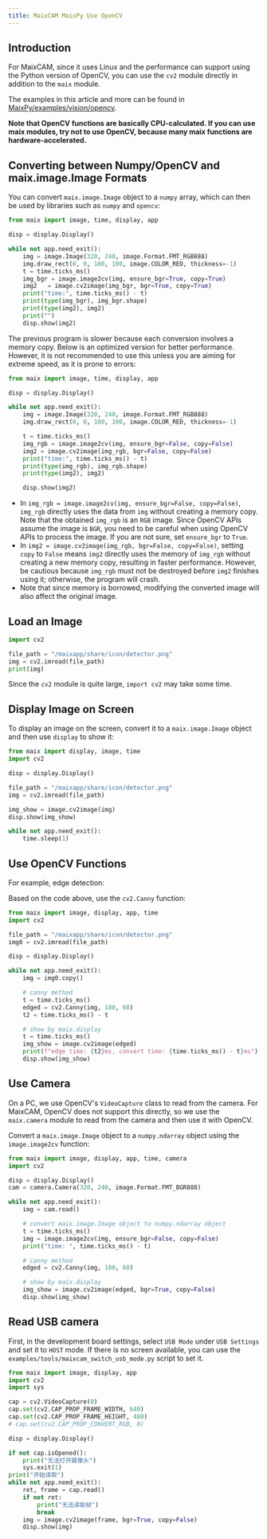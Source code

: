 ```yaml
---
title: MaixCAM MaixPy Use OpenCV
---
```


## Introduction

For MaixCAM, since it uses Linux and the performance can support using the Python version of OpenCV, you can use the `cv2` module directly in addition to the `maix` module.

The examples in this article and more can be found in [MaixPy/examples/vision/opencv](https://github.com/sipeed/MaixPy/tree/main/examples/vision/opencv).

**Note that OpenCV functions are basically CPU-calculated. If you can use maix modules, try not to use OpenCV, because many maix functions are hardware-accelerated.**

## Converting between Numpy/OpenCV and maix.image.Image Formats

You can convert `maix.image.Image` object to a `numpy` array, which can then be used by libraries such as `numpy` and `opencv`:

```python
from maix import image, time, display, app

disp = display.Display()

while not app.need_exit():
    img = image.Image(320, 240, image.Format.FMT_RGB888)
    img.draw_rect(0, 0, 100, 100, image.COLOR_RED, thickness=-1)
    t = time.ticks_ms()
    img_bgr = image.image2cv(img, ensure_bgr=True, copy=True)
    img2   = image.cv2image(img_bgr, bgr=True, copy=True)
    print("time:", time.ticks_ms() - t)
    print(type(img_bgr), img_bgr.shape)
    print(type(img2), img2)
    print("")
    disp.show(img2)
```

The previous program is slower because each conversion involves a memory copy. Below is an optimized version for better performance. However, it is not recommended to use this unless you are aiming for extreme speed, as it is prone to errors:

```python
from maix import image, time, display, app

disp = display.Display()

while not app.need_exit():
    img = image.Image(320, 240, image.Format.FMT_RGB888)
    img.draw_rect(0, 0, 100, 100, image.COLOR_RED, thickness=-1)

    t = time.ticks_ms()
    img_rgb = image.image2cv(img, ensure_bgr=False, copy=False)
    img2 = image.cv2image(img_rgb, bgr=False, copy=False)
    print("time:", time.ticks_ms() - t)
    print(type(img_rgb), img_rgb.shape)
    print(type(img2), img2)

    disp.show(img2)
```

* In `img_rgb = image.image2cv(img, ensure_bgr=False, copy=False)`, `img_rgb` directly uses the data from `img` without creating a memory copy. Note that the obtained `img_rgb` is an `RGB` image. Since OpenCV APIs assume the image is `BGR`, you need to be careful when using OpenCV APIs to process the image. If you are not sure, set `ensure_bgr` to `True`.
* In `img2 = image.cv2image(img_rgb, bgr=False, copy=False)`, setting `copy` to `False` means `img2` directly uses the memory of `img_rgb` without creating a new memory copy, resulting in faster performance. However, be cautious because `img_rgb` must not be destroyed before `img2` finishes using it; otherwise, the program will crash.
* Note that since memory is borrowed, modifying the converted image will also affect the original image.


## Load an Image

```python
import cv2

file_path = "/maixapp/share/icon/detector.png"
img = cv2.imread(file_path)
print(img)
```

Since the `cv2` module is quite large, `import cv2` may take some time.

## Display Image on Screen

To display an image on the screen, convert it to a `maix.image.Image` object and then use `display` to show it:

```python
from maix import display, image, time
import cv2

disp = display.Display()

file_path = "/maixapp/share/icon/detector.png"
img = cv2.imread(file_path)

img_show = image.cv2image(img)
disp.show(img_show)

while not app.need_exit():
    time.sleep(1)
```

## Use OpenCV Functions

For example, edge detection:

Based on the code above, use the `cv2.Canny` function:

```python
from maix import image, display, app, time
import cv2

file_path = "/maixapp/share/icon/detector.png"
img0 = cv2.imread(file_path)

disp = display.Display()

while not app.need_exit():
    img = img0.copy()

    # canny method
    t = time.ticks_ms()
    edged = cv2.Canny(img, 180, 60)
    t2 = time.ticks_ms() - t

    # show by maix.display
    t = time.ticks_ms()
    img_show = image.cv2image(edged)
    print(f"edge time: {t2}ms, convert time: {time.ticks_ms() - t}ms")
    disp.show(img_show)
```

## Use Camera

On a PC, we use OpenCV's `VideoCapture` class to read from the camera. For MaixCAM, OpenCV does not support this directly, so we use the `maix.camera` module to read from the camera and then use it with OpenCV.

Convert a `maix.image.Image` object to a `numpy.ndarray` object using the `image.image2cv` function:

```python
from maix import image, display, app, time, camera
import cv2

disp = display.Display()
cam = camera.Camera(320, 240, image.Format.FMT_BGR888)

while not app.need_exit():
    img = cam.read()

    # convert maix.image.Image object to numpy.ndarray object
    t = time.ticks_ms()
    img = image.image2cv(img, ensure_bgr=False, copy=False)
    print("time: ", time.ticks_ms() - t)

    # canny method
    edged = cv2.Canny(img, 180, 60)

    # show by maix.display
    img_show = image.cv2image(edged, bgr=True, copy=False)
    disp.show(img_show)
```


## Read USB camera

First, in the development board settings, select `USB Mode` under `USB Settings` and set it to `HOST` mode. If there is no screen available, you can use the `examples/tools/maixcam_switch_usb_mode.py` script to set it.

```python
from maix import image, display, app
import cv2
import sys

cap = cv2.VideoCapture(0)
cap.set(cv2.CAP_PROP_FRAME_WIDTH, 640)
cap.set(cv2.CAP_PROP_FRAME_HEIGHT, 480)
# cap.set(cv2.CAP_PROP_CONVERT_RGB, 0)

disp = display.Display()

if not cap.isOpened():
    print("无法打开摄像头")
    sys.exit(1)
print("开始读取")
while not app.need_exit():
    ret, frame = cap.read()
    if not ret:
        print("无法读取帧")
        break
    img = image.cv2image(frame, bgr=True, copy=False)
    disp.show(img)
```

